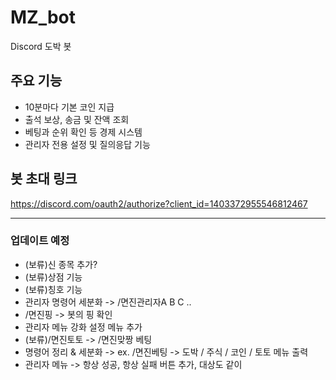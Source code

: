 # MZ_bot

Discord 도박 봇

## 주요 기능
- 10분마다 기본 코인 지급
- 출석 보상, 송금 및 잔액 조회
- 베팅과 순위 확인 등 경제 시스템
- 관리자 전용 설정 및 질의응답 기능

## 봇 초대 링크
https://discord.com/oauth2/authorize?client_id=1403372955546812467

---

### 업데이트 예정
- (보류)신 종목 추가?
- (보류)상점 기능
- (보류)칭호 기능
- 관리자 명령어 세분화 -> /면진관리자A B C ..
- /면진핑 -> 봇의 핑 확인
- 관리자 메뉴 강화 설정 메뉴 추가
- (보류)/면진토토 -> /면진맞짱 베팅
- 명령어 정리 & 세분화 -> ex. /면진베팅 -> 도박 / 주식 / 코인 / 토토 메뉴 출력
- 관리자 메뉴 -> 항상 성공, 항상 실패 버튼 추가, 대상도 같이
